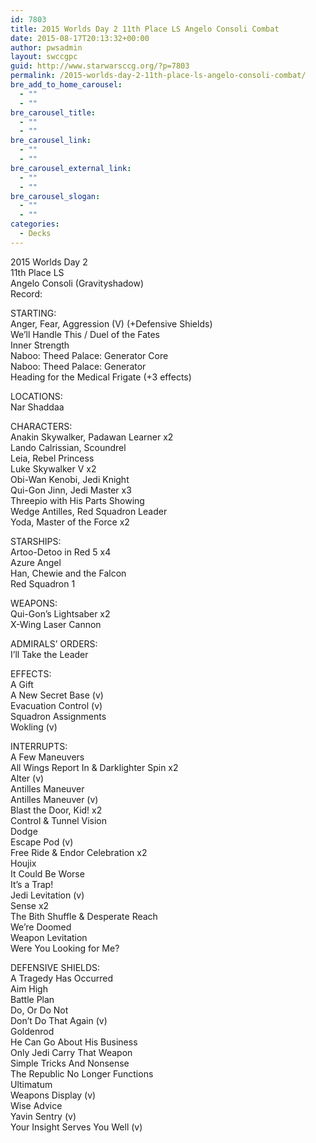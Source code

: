 ```yaml
---
id: 7803
title: 2015 Worlds Day 2 11th Place LS Angelo Consoli Combat
date: 2015-08-17T20:13:32+00:00
author: pwsadmin
layout: swccgpc
guid: http://www.starwarsccg.org/?p=7803
permalink: /2015-worlds-day-2-11th-place-ls-angelo-consoli-combat/
bre_add_to_home_carousel:
  - ""
  - ""
bre_carousel_title:
  - ""
  - ""
bre_carousel_link:
  - ""
  - ""
bre_carousel_external_link:
  - ""
  - ""
bre_carousel_slogan:
  - ""
  - ""
categories:
  - Decks
---
```

2015 Worlds Day 2  
11th Place LS  
Angelo Consoli (Gravityshadow)  
Record:

STARTING:  
Anger, Fear, Aggression (V) (+Defensive Shields)  
We&#8217;ll Handle This / Duel of the Fates  
Inner Strength  
Naboo: Theed Palace: Generator Core  
Naboo: Theed Palace: Generator  
Heading for the Medical Frigate (+3 effects)

LOCATIONS:  
Nar Shaddaa

CHARACTERS:  
Anakin Skywalker, Padawan Learner x2  
Lando Calrissian, Scoundrel  
Leia, Rebel Princess  
Luke Skywalker V x2  
Obi-Wan Kenobi, Jedi Knight  
Qui-Gon Jinn, Jedi Master x3  
Threepio with His Parts Showing  
Wedge Antilles, Red Squadron Leader  
Yoda, Master of the Force x2

STARSHIPS:  
Artoo-Detoo in Red 5 x4  
Azure Angel  
Han, Chewie and the Falcon  
Red Squadron 1

WEAPONS:  
Qui-Gon&#8217;s Lightsaber x2  
X-Wing Laser Cannon

ADMIRALS&#8217; ORDERS:  
I&#8217;ll Take the Leader

EFFECTS:  
A Gift  
A New Secret Base (v)  
Evacuation Control (v)  
Squadron Assignments  
Wokling (v)

INTERRUPTS:  
A Few Maneuvers  
All Wings Report In & Darklighter Spin x2  
Alter (v)  
Antilles Maneuver  
Antilles Maneuver (v)  
Blast the Door, Kid! x2  
Control & Tunnel Vision  
Dodge  
Escape Pod (v)  
Free Ride & Endor Celebration x2  
Houjix  
It Could Be Worse  
It&#8217;s a Trap!  
Jedi Levitation (v)  
Sense x2  
The Bith Shuffle & Desperate Reach  
We&#8217;re Doomed  
Weapon Levitation  
Were You Looking for Me?

DEFENSIVE SHIELDS:  
A Tragedy Has Occurred  
Aim High  
Battle Plan  
Do, Or Do Not  
Don&#8217;t Do That Again (v)  
Goldenrod  
He Can Go About His Business  
Only Jedi Carry That Weapon  
Simple Tricks And Nonsense  
The Republic No Longer Functions  
Ultimatum  
Weapons Display (v)  
Wise Advice  
Yavin Sentry (v)  
Your Insight Serves You Well (v)